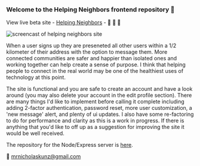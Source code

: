 ### Welcome to the Helping Neighbors frontend repository 👋

View live beta site - [Helping Neighbors](https://helping-neighbors.nicholaskunz.com) - :couple: :hammer: :dizzy:

![screencast of helping neighbors site](https://user-images.githubusercontent.com/33107555/233460679-af674c66-0b78-4ad7-a2e3-a20fb94c11af.gif)

When a user signs up they are preseneted all other users within a 1/2 kilometer of their address with the option to message them. More connected communities are safer and happier than isolated ones and working together can help create a sense of purpose. I think that helping people to connect in the real world may be one of the healthiest uses of technology at this point. 

The site is functional and you are safe to create an account and have a look around (you may also delete your account in the edit profile section). There are many things I'd like to implement before calling it complete including adding 2-factor authentication, password reset, more user customization, a 'new message' alert, and plenty of ui updates. I also have some re-factoring to do for performance and clarity as this is a work in progress. If there is anything that you'd like to off up as a suggestion for improving the site it would be well received. 

The repository for the Node/Express server is [here](https://www.github.com/ntkunz/hn_db).


:incoming_envelope: mrnicholaskunz@gmail.com
